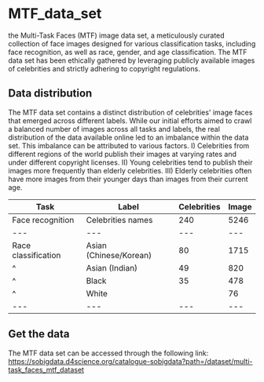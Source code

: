 # MTF_data_set
the Multi-Task Faces (MTF) image data set, a meticulously curated collection of face images designed for various classification tasks, including face recognition, as well as race, gender, and age classification. The MTF data set has been ethically gathered by leveraging publicly available images of celebrities and strictly adhering to copyright regulations.

## Data distribution
The MTF data set contains a distinct distribution of celebrities' image faces that emerged across different labels. While our initial efforts aimed to crawl a balanced number of images across all tasks and labels, the real distribution of the data available online led to an imbalance within the data set. This imbalance can be attributed to various factors. I) Celebrities from different regions of the world publish their images at varying rates and under different copyright licenses. II) Young celebrities tend to publish their images more frequently than elderly celebrities. III) Elderly celebrities often have more images from their younger days than images from their current age.

| Task  | Label | Celebrities | Image |
| --- | --- |--- | --- |
|Face recognition| Celebrities names| 240| 5246|
| --- | --- |--- | --- |
|Race classification| Asian (Chinese/Korean)| 80|1715|
|^ | Asian (Indian)| 49|820|
|^ | Black | 35| 478|
|^  | White || 76| 2133|
| --- | --- |--- | --- |








## Get the data
The MTF data set can be accessed through the following link:
https://sobigdata.d4science.org/catalogue-sobigdata?path=/dataset/multi-task_faces_mtf_dataset
